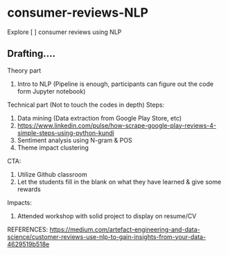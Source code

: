 # consumer-reviews-NLP
Explore [ ] consumer reviews using NLP

## Drafting....

Theory part
1. Intro to NLP (Pipeline is enough, participants can figure out the code form Jupyter notebook)

Technical part (Not to touch the codes in depth)
Steps:
1. Data mining (Data extraction from Google Play Store, etc)
2.  https://www.linkedin.com/pulse/how-scrape-google-play-reviews-4-simple-steps-using-python-kundi
3. Sentiment analysis using N-gram & POS
4. Theme impact clustering

CTA:
1. Utilize Github classroom
2. Let the students fill in the blank on what they have learned & give some rewards

Impacts:
1. Attended workshop with solid project to display on resume/CV

REFERENCES:
https://medium.com/artefact-engineering-and-data-science/customer-reviews-use-nlp-to-gain-insights-from-your-data-4629519b518e

